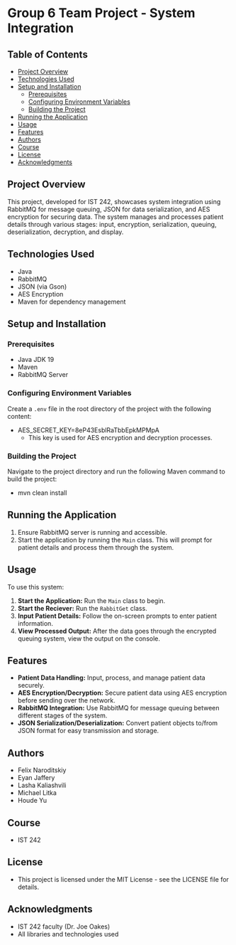 # Group 6 Team Project - System Integration

## Table of Contents
- [Project Overview](#project-overview)
- [Technologies Used](#technologies-used)
- [Setup and Installation](#setup-and-installation)
    - [Prerequisites](#prerequisites)
    - [Configuring Environment Variables](#configuring-environment-variables)
    - [Building the Project](#building-the-project)
- [Running the Application](#running-the-application)
- [Usage](#usage)
- [Features](#features)
- [Authors](#authors)
- [Course](#course)
- [License](#license)
- [Acknowledgments](#acknowledgments)

## Project Overview
This project, developed for IST 242, showcases system integration using RabbitMQ for message queuing, JSON for data serialization, and AES encryption for securing data. The system manages and processes patient details through various stages: input, encryption, serialization, queuing, deserialization, decryption, and display.

## Technologies Used
- Java
- RabbitMQ
- JSON (via Gson)
- AES Encryption
- Maven for dependency management

## Setup and Installation

### Prerequisites
- Java JDK 19
- Maven
- RabbitMQ Server

### Configuring Environment Variables
Create a `.env` file in the root directory of the project with the following content:
- AES_SECRET_KEY=8eP43EsblRaTbbEpkMPMpA
  - This key is used for AES encryption and decryption processes.

### Building the Project
Navigate to the project directory and run the following Maven command to build the project:
- mvn clean install


## Running the Application
1. Ensure RabbitMQ server is running and accessible.
2. Start the application by running the `Main` class. This will prompt for patient details and process them through the system.

## Usage
To use this system:
1. **Start the Application:** Run the `Main` class to begin.
2. **Start the Reciever:** Run the `RabbitGet` class. 
2. **Input Patient Details:** Follow the on-screen prompts to enter patient information.
3. **View Processed Output:** After the data goes through the encrypted queuing system, view the output on the console.

## Features
- **Patient Data Handling:** Input, process, and manage patient data securely.
- **AES Encryption/Decryption:** Secure patient data using AES encryption before sending over the network.
- **RabbitMQ Integration:** Use RabbitMQ for message queuing between different stages of the system.
- **JSON Serialization/Deserialization:** Convert patient objects to/from JSON format for easy transmission and storage.

## Authors
- Felix Naroditskiy
- Eyan Jaffery
- Lasha Kaliashvili
- Michael Litka
- Houde Yu

## Course
- IST 242

## License
- This project is licensed under the MIT License - see the LICENSE file for details.

## Acknowledgments
- IST 242 faculty (Dr. Joe Oakes)
- All libraries and technologies used
